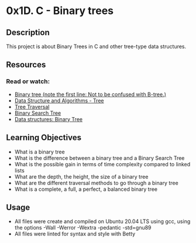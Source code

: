 # 0x1D. C - Binary trees

## Description
This project is about Binary Trees in C and other tree-type data structures. 

## Resources
  ### Read or watch:
   - [Binary tree (note the first line: Not to be confused with B-tree.)](https://en.wikipedia.org/wiki/Binary_tree)
   - [Data Structure and Algorithms - Tree](https://www.tutorialspoint.com/data_structures_algorithms/tree_data_structure.htm)
   - [Tree Traversal](https://www.tutorialspoint.com/data_structures_algorithms/tree_traversal.htm)
   - [Binary Search Tree](https://en.wikipedia.org/wiki/Binary_search_tree)
   - [Data structures: Binary Tree](https://www.youtube.com/watch?v=H5JubkIy_p8)
    
## Learning Objectives
- What is a binary tree
- What is the difference between a binary tree and a Binary Search Tree
- What is the possible gain in terms of time complexity compared to linked lists
- What are the depth, the height, the size of a binary tree
- What are the different traversal methods to go through a binary tree
- What is a complete, a full, a perfect, a balanced binary tree
      
## Usage 
- All files were create and compiled on Ubuntu 20.04 LTS using gcc, using the options -Wall -Werror -Wextra -pedantic -std=gnu89
- All files were linted for syntax and style with Betty
